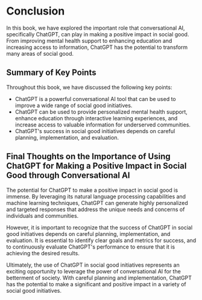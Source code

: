 # Conclusion

In this book, we have explored the important role that conversational AI, specifically ChatGPT, can play in making a positive impact in social good. From improving mental health support to enhancing education and increasing access to information, ChatGPT has the potential to transform many areas of social good.

Summary of Key Points
---------------------

Throughout this book, we have discussed the following key points:

* ChatGPT is a powerful conversational AI tool that can be used to improve a wide range of social good initiatives.
* ChatGPT can be used to provide personalized mental health support, enhance education through interactive learning experiences, and increase access to valuable information for underserved communities.
* ChatGPT's success in social good initiatives depends on careful planning, implementation, and evaluation.

Final Thoughts on the Importance of Using ChatGPT for Making a Positive Impact in Social Good through Conversational AI
-----------------------------------------------------------------------------------------------------------------------

The potential for ChatGPT to make a positive impact in social good is immense. By leveraging its natural language processing capabilities and machine learning techniques, ChatGPT can generate highly personalized and targeted responses that address the unique needs and concerns of individuals and communities.

However, it is important to recognize that the success of ChatGPT in social good initiatives depends on careful planning, implementation, and evaluation. It is essential to identify clear goals and metrics for success, and to continuously evaluate ChatGPT's performance to ensure that it is achieving the desired results.

Ultimately, the use of ChatGPT in social good initiatives represents an exciting opportunity to leverage the power of conversational AI for the betterment of society. With careful planning and implementation, ChatGPT has the potential to make a significant and positive impact in a variety of social good initiatives.